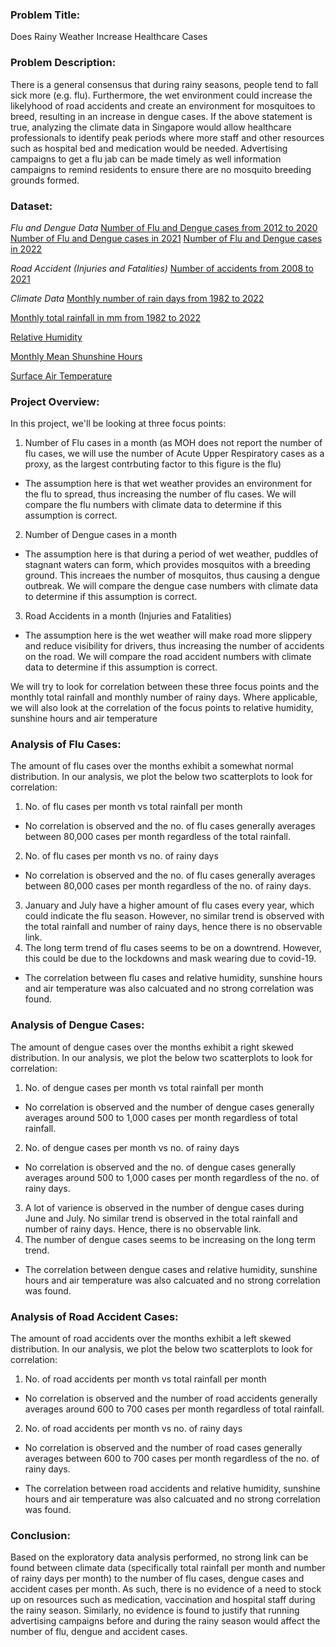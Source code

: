 ### Problem Title:
Does Rainy Weather Increase Healthcare Cases

### Problem Description:
There is a general consensus that during rainy seasons, people tend to fall sick more (e.g. flu). Furthermore, the wet environment could increase the likelyhood of road accidents and create an environment for mosquitoes to breed, resulting in an increase in dengue cases. If the above statement is true, analyzing the climate data in Singapore would allow healthcare professionals to identify peak periods where more staff and other resources such as hospital bed and medication would be needed. Advertising campaigns to get a flu jab can be made timely as well information campaigns to remind residents to ensure there are no mosquito breeding grounds formed. 

### Dataset:
*Flu and Dengue Data*
[Number of Flu and Dengue cases from 2012 to 2020](https://www.moh.gov.sg/resources-statistics/infectious-disease-statistics/2020/weekly-infectious-diseases-bulletin)
[Number of Flu and Dengue cases in 2021](https://www.moh.gov.sg/resources-statistics/infectious-disease-statistics/2021)
[Number of Flu and Dengue cases in 2022](https://www.moh.gov.sg/resources-statistics/infectious-disease-statistics/2022)

*Road Accident (Injuries and Fatalities)*
[Number of accidents from 2008 to 2021](https://www.police.gov.sg/media-room/statistics)

*Climate Data*
[Monthly number of rain days from 1982 to 2022](../data/rainfall-monthly-number-of-rain-days.csv)

[Monthly total rainfall in mm from 1982 to 2022](../data/rainfall-monthly-total.csv)

[Relative Humidity](https://data.gov.sg/dataset/relative-humidity-monthly-mean)

[Monthly Mean Shunshine Hours](https://data.gov.sg/dataset/sunshine-duration-monthly-mean-daily-duration)

[Surface Air Temperature](https://data.gov.sg/dataset/surface-air-temperature-mean-daily-minimum)


### Project Overview:
In this project, we'll be looking at three focus points:
1. Number of Flu cases in a month (as MOH does not report the number of flu cases, we will use the number of Acute Upper Respiratory cases as a proxy, as the largest contrbuting factor to this figure is the flu)
* The assumption here is that wet weather provides an environment for the flu to spread, thus increasing the number of flu cases. We will compare the flu numbers with climate data to determine if this assumption is correct.

2. Number of Dengue cases in a month
* The assumption here is that during a period of wet weather, puddles of stagnant waters can form, which provides mosquitos with a breeding ground. This increaes the number of mosquitos, thus causing a dengue outbreak. We will compare the dengue case numbers with climate data to determine if this assumption is correct. 

3. Road Accidents in a month (Injuries and Fatalities)
* The assumption here is the wet weather will make road more slippery and reduce visibility for drivers, thus increasing the number of accidents on the road. We will compare the road accident numbers with climate data to determine if this assumption is correct. 

We will try to look for correlation between these three focus points and the monthly total rainfall and monthly number of rainy days. Where applicable, we will also look at the correlation of the focus points to relative humidity, sunshine hours and air temperature

### Analysis of Flu Cases:
The amount of flu cases over the months exhibit a somewhat normal distribution. In our analysis, we plot the below two scatterplots to look for correlation:
1. No. of flu cases per month vs total rainfall per month
* No correlation is observed and the no. of flu cases generally averages between 80,000 cases per month regardless of the total rainfall. 
2. No. of flu cases per month vs no. of rainy days
* No correlation is observed and the no. of flu cases generally averages between 80,000 cases per month regardless of the no. of rainy days. 
3. January and July have a higher amount of flu cases every year, which could indicate the flu season. However, no similar trend is observed with the total rainfall and number of rainy days, hence there is no observable link.
4. The long term trend of flu cases seems to be on a downtrend. However, this could be due to the lockdowns and mask wearing due to covid-19.

- The correlation between flu cases and relative humidity, sunshine hours and air temperature was also calcuated and no strong correlation was found. 

### Analysis of Dengue Cases:
The amount of dengue cases over the months exhibit a right skewed distribution. In our analysis, we plot the below two scatterplots to look for correlation:
1. No. of dengue cases per month vs total rainfall per month
* No correlation is observed and the number of dengue cases generally averages around 500 to 1,000 cases per month regardless of total rainfall. 
2. No. of dengue cases per month vs no. of rainy days
* No correlation is observed and the no. of dengue cases generally averages around 500 to 1,000 cases per month regardless of the no. of rainy days. 
3. A lot of varience is observed in the number of dengue cases during June and July. No similar trend is observed in the total rainfall and number of rainy days. Hence, there is no observable link. 
4. The number of dengue cases seems to be increasing on the long term trend. 

- The correlation between dengue cases and relative humidity, sunshine hours and air temperature was also calcuated and no strong correlation was found. 

### Analysis of Road Accident Cases:
The amount of road accidents over the months exhibit a left skewed distribution. In our analysis, we plot the below two scatterplots to look for correlation:
1. No. of road accidents per month vs total rainfall per month
* No correlation is observed and the number of road accidents generally averages around 600 to 700 cases per month regardless of total rainfall. 
2. No. of road accidents per month vs no. of rainy days
* No correlation is observed and the number of road cases generally averages between 600 to 700 cases per month regardless of the no. of rainy days. 

- The correlation between road accidents and relative humidity, sunshine hours and air temperature was also calcuated and no strong correlation was found. 

### Conclusion:
Based on the exploratory data analysis performed, no strong link can be found between climate data (specifically total rainfall per month and number of rainy days per month) to the number of flu cases, dengue cases and accident cases per month. As such, there is no evidence of a need to stock up on resources such as medication, vaccination and hospital staff during the rainy season. Similarly, no evidence is found to justify that running advertising campaigns before and during the rainy season would affect the number of flu, dengue and accident cases. 